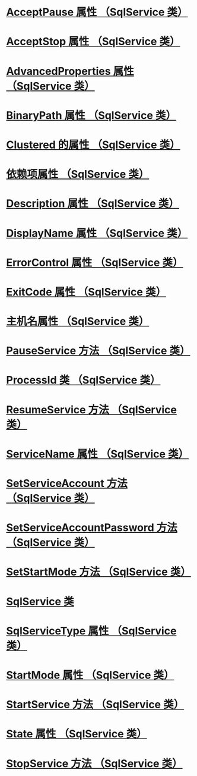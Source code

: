 # [AcceptPause 属性 （SqlService 类）](acceptpause-property-sqlservice-class.md)
# [AcceptStop 属性 （SqlService 类）](acceptstop-property-sqlservice-class.md)
# [AdvancedProperties 属性 （SqlService 类）](advancedproperties-property-sqlservice-class.md)
# [BinaryPath 属性 （SqlService 类）](binarypath-property-sqlservice-class.md)
# [Clustered 的属性 （SqlService 类）](clustered-property-sqlservice-class.md)
# [依赖项属性 （SqlService 类）](dependencies-property-sqlservice-class.md)
# [Description 属性 （SqlService 类）](description-property-sqlservice-class.md)
# [DisplayName 属性 （SqlService 类）](displayname-property-sqlservice-class.md)
# [ErrorControl 属性 （SqlService 类）](errorcontrol-property-sqlservice-class.md)
# [ExitCode 属性 （SqlService 类）](exitcode-property-sqlservice-class.md)
# [主机名属性 （SqlService 类）](hostname-property-sqlservice-class.md)
# [PauseService 方法 （SqlService 类）](pauseservice-method-sqlservice-class.md)
# [ProcessId 类 （SqlService 类）](processid-class-sqlservice-class.md)
# [ResumeService 方法 （SqlService 类）](resumeservice-method-sqlservice-class.md)
# [ServiceName 属性 （SqlService 类）](servicename-property-sqlservice-class.md)
# [SetServiceAccount 方法 （SqlService 类）](setserviceaccount-method-sqlservice-class.md)
# [SetServiceAccountPassword 方法 （SqlService 类）](setserviceaccountpassword-method-sqlservice-class.md)
# [SetStartMode 方法 （SqlService 类）](setstartmode-method-sqlservice-class.md)
# [SqlService 类](sqlservice-class.md)
# [SqlServiceType 属性 （SqlService 类）](sqlservicetype-property-sqlservice-class.md)
# [StartMode 属性 （SqlService 类）](startmode-property-sqlservice-class.md)
# [StartService 方法 （SqlService 类）](startservice-method-sqlservice-class.md)
# [State 属性 （SqlService 类）](state-property-sqlservice-class.md)
# [StopService 方法 （SqlService 类）](stopservice-method-sqlservice-class.md)
